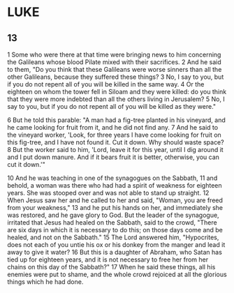 # LUKE

## 13

1 Some who were there at that time were bringing news to him concerning the Galileans whose blood Pilate mixed with their sacrifices. 2 And he said to them, "Do you think that these Galileans were worse sinners than all the other Galileans, because they suffered these things? 3 No, I say to you, but if you do not repent all of you will be killed in the same way. 4 Or the eighteen on whom the tower fell in Siloam and they were killed: do you think that they were more indebted than all the others living in Jerusalem? 5 No, I say to you, but if you do not repent all of you will be killed as they were."

6 But he told this parable: "A man had a fig-tree planted in his vineyard, and he came looking for fruit from it, and he did not find any. 7 And he said to the vineyard worker, 'Look, for three years I have come looking for fruit on this fig-tree, and I have not found it. Cut it down. Why should waste space? 8 But the worker said to him, 'Lord, leave it for this year, until I dig around it and I put down manure. And if it bears fruit it is better, otherwise, you can cut it down.'"

10 And he was teaching in one of the synagogues on the Sabbath, 11 and behold, a woman was there who had had a spirit of weakness for eighteen years. She was stooped over and was not able to stand up straight. 12 When Jesus saw her and he called to her and said, "Woman, you are freed from your weakness," 13 and he put his hands on her, and immediately she was restored, and he gave glory to God. But the leader of the synagogue, irritated that Jesus had healed on the Sabbath, said to the crowd, "There are six days in which it is necessary to do this; on those days come and be healed, and not on the Sabbath." 15 The Lord answered him, "Hypocrites, does not each of you untie his ox or his donkey from the manger and lead it away to give it water? 16 But this is a daughter of Abraham, who Satan has tied up for eighteen years, and it is not necessary to free her from her chains on this day of the Sabbath?" 17 When he said these things, all his enemies were put to shame, and the whole crowd rejoiced at all the glorious things which he had done.